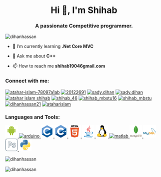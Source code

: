 <h1 align="center">Hi 👋, I'm Shihab</h1>
<h3 align="center">A passionate Competitive programmer.</h3>

<p align="left"> <img src="https://komarev.com/ghpvc/?username=dihanhassan&label=Profile%20views&color=0e75b6&style=flat" alt="dihanhassan" /> </p>

- 🌱 I’m currently learning **.Net Core MVC**

- 💬 Ask me about **C++**

- 📫 How to reach me **shihab19046gmail.com**

<h3 align="left">Connect with me:</h3>
<p align="left">
<a href="https://linkedin.com/in/atahar-islam-78097a1ab" target="blank"><img align="center" src="https://raw.githubusercontent.com/rahuldkjain/github-profile-readme-generator/master/src/images/icons/Social/linked-in-alt.svg" alt="atahar-islam-78097a1ab" height="30" width="40" /></a>
<a href="https://stackoverflow.com/users/20122691" target="blank"><img align="center" src="https://raw.githubusercontent.com/rahuldkjain/github-profile-readme-generator/master/src/images/icons/Social/stack-overflow.svg" alt="20122691" height="30" width="40" /></a>
<a href="https://fb.com/sady.dihan" target="blank"><img align="center" src="https://raw.githubusercontent.com/rahuldkjain/github-profile-readme-generator/master/src/images/icons/Social/facebook.svg" alt="sady.dihan" height="30" width="40" /></a>
<a href="https://instagram.com/sady.dihan" target="blank"><img align="center" src="https://raw.githubusercontent.com/rahuldkjain/github-profile-readme-generator/master/src/images/icons/Social/instagram.svg" alt="sady.dihan" height="30" width="40" /></a>
<a href="https://www.youtube.com/c/atahar islam shihab" target="blank"><img align="center" src="https://raw.githubusercontent.com/rahuldkjain/github-profile-readme-generator/master/src/images/icons/Social/youtube.svg" alt="atahar islam shihab" height="30" width="40" /></a>
<a href="https://www.codechef.com/users/shihab_46" target="blank"><img align="center" src="https://cdn.jsdelivr.net/npm/simple-icons@3.1.0/icons/codechef.svg" alt="shihab_46" height="30" width="40" /></a>
<a href="https://www.hackerrank.com/shihab_mbstu16" target="blank"><img align="center" src="https://raw.githubusercontent.com/rahuldkjain/github-profile-readme-generator/master/src/images/icons/Social/hackerrank.svg" alt="shihab_mbstu16" height="30" width="40" /></a>
<a href="https://codeforces.com/profile/shihab_mbstu" target="blank"><img align="center" src="https://raw.githubusercontent.com/rahuldkjain/github-profile-readme-generator/master/src/images/icons/Social/codeforces.svg" alt="shihab_mbstu" height="30" width="40" /></a>
<a href="https://www.leetcode.com/dihanhassan21" target="blank"><img align="center" src="https://raw.githubusercontent.com/rahuldkjain/github-profile-readme-generator/master/src/images/icons/Social/leet-code.svg" alt="dihanhassan21" height="30" width="40" /></a>
<a href="https://www.hackerearth.com/ataharislam" target="blank"><img align="center" src="https://raw.githubusercontent.com/rahuldkjain/github-profile-readme-generator/master/src/images/icons/Social/hackerearth.svg" alt="ataharislam" height="30" width="40" /></a>
</p>

<h3 align="left">Languages and Tools:</h3>
<p align="left"> <a href="https://developer.android.com" target="_blank" rel="noreferrer"> <img src="https://raw.githubusercontent.com/devicons/devicon/master/icons/android/android-original-wordmark.svg" alt="android" width="40" height="40"/> </a> <a href="https://www.arduino.cc/" target="_blank" rel="noreferrer"> <img src="https://cdn.worldvectorlogo.com/logos/arduino-1.svg" alt="arduino" width="40" height="40"/> </a> <a href="https://www.cprogramming.com/" target="_blank" rel="noreferrer"> <img src="https://raw.githubusercontent.com/devicons/devicon/master/icons/c/c-original.svg" alt="c" width="40" height="40"/> </a> <a href="https://www.w3schools.com/cpp/" target="_blank" rel="noreferrer"> <img src="https://raw.githubusercontent.com/devicons/devicon/master/icons/cplusplus/cplusplus-original.svg" alt="cplusplus" width="40" height="40"/> </a> <a href="https://www.w3.org/html/" target="_blank" rel="noreferrer"> <img src="https://raw.githubusercontent.com/devicons/devicon/master/icons/html5/html5-original-wordmark.svg" alt="html5" width="40" height="40"/> </a> <a href="https://www.java.com" target="_blank" rel="noreferrer"> <img src="https://raw.githubusercontent.com/devicons/devicon/master/icons/java/java-original.svg" alt="java" width="40" height="40"/> </a> <a href="https://www.linux.org/" target="_blank" rel="noreferrer"> <img src="https://raw.githubusercontent.com/devicons/devicon/master/icons/linux/linux-original.svg" alt="linux" width="40" height="40"/> </a> <a href="https://www.mathworks.com/" target="_blank" rel="noreferrer"> <img src="https://upload.wikimedia.org/wikipedia/commons/2/21/Matlab_Logo.png" alt="matlab" width="40" height="40"/> </a> <a href="https://www.mongodb.com/" target="_blank" rel="noreferrer"> <img src="https://raw.githubusercontent.com/devicons/devicon/master/icons/mongodb/mongodb-original-wordmark.svg" alt="mongodb" width="40" height="40"/> </a> <a href="https://www.mysql.com/" target="_blank" rel="noreferrer"> <img src="https://raw.githubusercontent.com/devicons/devicon/master/icons/mysql/mysql-original-wordmark.svg" alt="mysql" width="40" height="40"/> </a> <a href="https://www.photoshop.com/en" target="_blank" rel="noreferrer"> <img src="https://raw.githubusercontent.com/devicons/devicon/master/icons/photoshop/photoshop-line.svg" alt="photoshop" width="40" height="40"/> </a> <a href="https://www.python.org" target="_blank" rel="noreferrer"> <img src="https://raw.githubusercontent.com/devicons/devicon/master/icons/python/python-original.svg" alt="python" width="40" height="40"/> </a> </p>

<p><img align="start" src="https://github-readme-stats.vercel.app/api/top-langs?username=dihanhassan&show_icons=true&locale=en&layout=compact" alt="dihanhassan" /></p>

<p><img align="center" src="https://github-readme-streak-stats.herokuapp.com/?user=dihanhassan&" alt="dihanhassan" /></p>
